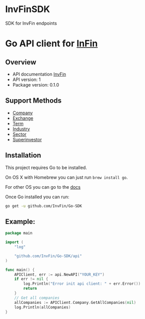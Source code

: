 # InvFinSDK

SDK for InvFin endpoints

# Go API client for [InFin](inversionesyfinanzas.xyz)


## Overview

- API documentation [InvFin](https://inversionesyfinanzas.xyz/api/api-documentacion/)
- API version: 1
- Package version: 0.1.0


## Support Methods

- [Company](https://inversionesyfinanzas.xyz/api/api-documentacion/#lista-de-terminos)
- [Exchange](https://inversionesyfinanzas.xyz/api/api-documentacion/#lista-de-exchanges)
- [Term](https://inversionesyfinanzas.xyz/api/api-documentacion/#lista-de-terminos)
- [Industry](https://inversionesyfinanzas.xyz/api/api-documentacion/#lista-de-terminos)
- [Sector](https://inversionesyfinanzas.xyz/api/api-documentacion/#lista-de-terminos)
- [Superinvestor](https://inversionesyfinanzas.xyz/api/api-documentacion/#superinversores)


## Installation
This project requires Go to be installed.

On OS X with Homebrew you can just run `brew install go`.

For other OS you can go to the [docs](https://go.dev/doc/install)

Once Go installed you can run:

```sh
go get -u github.com/InvFin/Go-SDK
```

## Example:

```go
package main

import (
	"log"

	"github.com/InvFin/Go-SDK/api"
)

func main() {
	APIClient, err := api.NewAPI("YOUR_KEY")
	if err != nil {
		log.Println("Error init api client: " + err.Error())
		return
	}
	// Get all companies
	allCompanies := APIClient.Company.GetAllCompanies(nil)
	log.Println(allCompanies)
}
```